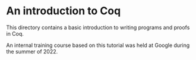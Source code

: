 # An introduction to Coq

This directory contains a basic introduction to writing programs and proofs in Coq.

An internal training course based on this tutorial was held at Google during the summer of 2022.
